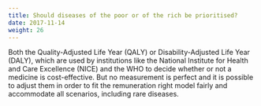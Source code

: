 ```yaml
---
title: Should diseases of the poor or of the rich be prioritised?
date: 2017-11-14
weight: 26
---
```


Both the Quality-Adjusted Life Year (QALY) or Disability-Adjusted Life Year (DALY), which are used by institutions like the National Institute for Health and Care Excellence (NICE) and the WHO to decide whether or not a medicine is cost-effective.
But no measurement is perfect and it is possible to adjust them in order to fit the remuneration right model fairly and accommodate all scenarios, including rare diseases.
